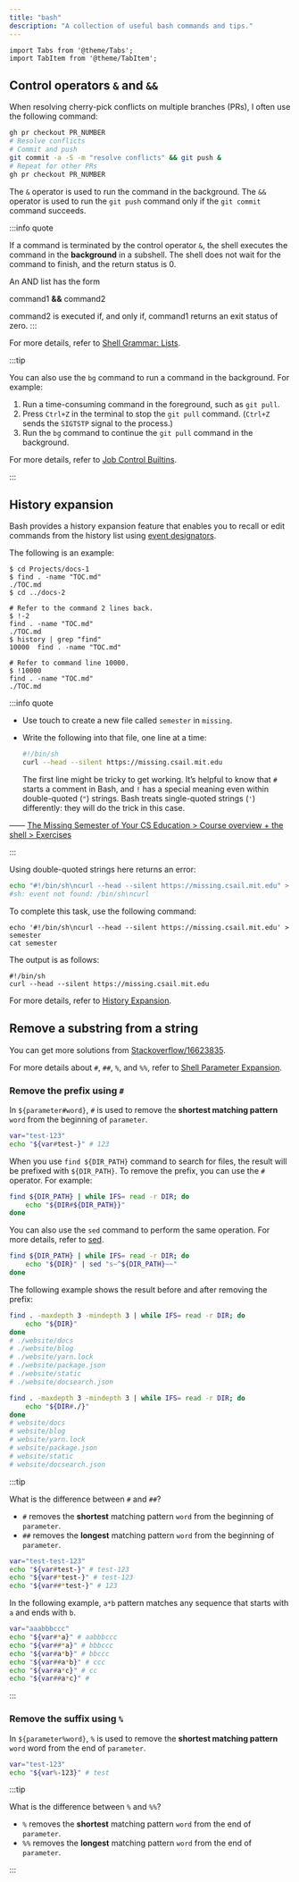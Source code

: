 ```yaml
---
title: "bash"
description: "A collection of useful bash commands and tips."
---
```


```mdx-code-block
import Tabs from '@theme/Tabs';
import TabItem from '@theme/TabItem';
```

## Control operators `&` and `&&`

When resolving cherry-pick conflicts on multiple branches (PRs), I often use the following command:

```bash
gh pr checkout PR_NUMBER
# Resolve conflicts
# Commit and push
git commit -a -S -m "resolve conflicts" && git push &
# Repeat for other PRs
gh pr checkout PR_NUMBER
```

The `&` operator is used to run the command in the background. The `&&` operator is used to run the `git push` command only if the `git commit` command succeeds.

:::info quote

If a command is terminated by the control operator `&`, the shell executes the command in the **background** in a subshell. The shell does not wait for the command to finish, and the return status is 0.

An AND list has the form

command1 **&&** command2

command2 is executed if, and only if, command1 returns an exit status of zero.
:::

For more details, refer to [Shell Grammar: Lists](https://linux.die.net/man/1/bash).

:::tip

You can also use the `bg` command to run a command in the background. For example:

1. Run a time-consuming command in the foreground, such as `git pull`.
2. Press `Ctrl+Z` in the terminal to stop the `git pull` command. (`Ctrl+Z` sends the `SIGTSTP` signal to the process.)
3. Run the `bg` command to continue the `git pull` command in the background.

For more details, refer to [Job Control Builtins](https://www.gnu.org/software/bash/manual/html_node/Job-Control-Builtins.html).

:::

## History expansion

Bash provides a history expansion feature that enables you to recall or edit commands from the history list using [event designators](https://www.gnu.org/software/bash/manual/html_node/Event-Designators.html).

The following is an example:

```shell
$ cd Projects/docs-1
$ find . -name "TOC.md"
./TOC.md
$ cd ../docs-2

# Refer to the command 2 lines back.
$ !-2
find . -name "TOC.md"
./TOC.md
$ history | grep "find"
10000  find . -name "TOC.md"

# Refer to command line 10000.
$ !10000
find . -name "TOC.md"
./TOC.md
```

:::info quote

- Use touch to create a new file called `semester` in `missing`.
- Write the following into that file, one line at a time:

    ```bash
    #!/bin/sh
    curl --head --silent https://missing.csail.mit.edu
    ```

    The first line might be tricky to get working. It’s helpful to know that `#` starts a comment in Bash, and `!` has a special meaning even within double-quoted (`"`) strings. Bash treats single-quoted strings (`'`) differently: they will do the trick in this case.

—— [The Missing Semester of Your CS Education > Course overview + the shell > Exercises](https://missing.csail.mit.edu/2020/course-shell/)

:::

Using double-quoted strings here returns an error:

```bash
echo "#!/bin/sh\ncurl --head --silent https://missing.csail.mit.edu" > semester
#sh: event not found: /bin/sh\ncurl
```

To complete this task, use the following command:

```shell
echo '#!/bin/sh\ncurl --head --silent https://missing.csail.mit.edu' > semester
cat semester
```

The output is as follows:

```shell
#!/bin/sh
curl --head --silent https://missing.csail.mit.edu
```

For more details, refer to [History Expansion](https://www.gnu.org/software/bash/manual/html_node/History-Interaction.html).

## Remove a substring from a string

You can get more solutions from [Stackoverflow/16623835](https://stackoverflow.com/questions/16623835/remove-a-fixed-prefix-suffix-from-a-string-in-bash).

For more details about `#`, `##`, `%`, and `%%`, refer to [Shell Parameter Expansion](https://www.gnu.org/software/bash/manual/html_node/Shell-Parameter-Expansion.html).

### Remove the prefix using `#`

In `${parameter#word}`, `#` is used to remove the **shortest matching pattern** `word` from the beginning of `parameter`.

```bash
var="test-123"
echo "${var#test-}" # 123
```

<codapi-snippet sandbox="bash" editor="basic" init-delay="500">
</codapi-snippet>

When you use `find ${DIR_PATH}` command to search for files, the result will be prefixed with `${DIR_PATH}`. To remove the prefix, you can use the `#` operator. For example:

```bash
find ${DIR_PATH} | while IFS= read -r DIR; do
    echo "${DIR#${DIR_PATH}}"
done
```

You can also use the `sed` command to perform the same operation. For more details, refer to [sed](sed-wiki.md).

```bash
find ${DIR_PATH} | while IFS= read -r DIR; do
    echo "${DIR}" | sed "s~^${DIR_PATH}~~"
done
```

The following example shows the result before and after removing the prefix:

<Tabs>

  <TabItem value="Before">

  ```bash
  find . -maxdepth 3 -mindepth 3 | while IFS= read -r DIR; do
      echo "${DIR}"
  done
  # ./website/docs
  # ./website/blog
  # ./website/yarn.lock
  # ./website/package.json
  # ./website/static
  # ./website/docsearch.json
  ```

  </TabItem>

  <TabItem value="After">

  ```bash
  find . -maxdepth 3 -mindepth 3 | while IFS= read -r DIR; do
      echo "${DIR#./}"
  done
  # website/docs
  # website/blog
  # website/yarn.lock
  # website/package.json
  # website/static
  # website/docsearch.json
  ```

  </TabItem>

</Tabs>

:::tip

What is the difference between `#` and `##`?

- `#` removes the **shortest** matching pattern `word` from the beginning of `parameter`.
- `##` removes the **longest** matching pattern `word` from the beginning of `parameter`.

```bash
var="test-test-123"
echo "${var#test-}" # test-123
echo "${var#*test-}" # test-123
echo "${var##*test-}" # 123
```

<codapi-snippet sandbox="bash" editor="basic" init-delay="500">
</codapi-snippet>

In the following example, `a*b` pattern matches any sequence that starts with `a` and ends with `b`.

```bash
var="aaabbbccc"
echo "${var#*a}" # aabbbccc
echo "${var##*a}" # bbbccc
echo "${var#a*b}" # bbccc
echo "${var##a*b}" # ccc
echo "${var#a*c}" # cc
echo "${var##a*c}" #
```

<codapi-snippet sandbox="bash" editor="basic" init-delay="500">
</codapi-snippet>

:::

### Remove the suffix using `%`

In `${parameter%word}`, `%` is used to remove the **shortest matching pattern** `word` word from the end of `parameter`.

```bash
var="test-123"
echo "${var%-123}" # test
```

<codapi-snippet sandbox="bash" editor="basic" init-delay="500">
</codapi-snippet>

:::tip

What is the difference between `%` and `%%`?

- `%` removes the **shortest** matching pattern `word` from the end of `parameter`.
- `%%` removes the **longest** matching pattern `word` from the end of `parameter`.

:::
